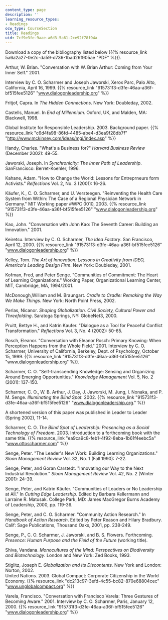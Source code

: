 ```yaml
---
content_type: page
description: ''
learning_resource_types:
- Readings
ocw_type: CourseSection
title: Readings
uid: 7cf9e3fe-9aae-a6d3-5a61-2ce92f78f94a
---
```


Download a copy of the bibliography listed below ({{% resource_link 5a6a2a27-0e2c-da59-d736-1bad26f905ae "PDF" %}}).

Arthur, W. Brian. "Conversation with W. Brian Arthur: Coming from Your Inner Self." 2001.

Interview by C. O. Scharmer and Joseph Jaworski, Xerox Parc, Palo Alto, California, April 16, 1999. {{% resource_link "915731f3-d3fe-46aa-a36f-bf515fee5126" "www.dialogonleadership.org" %}}

Fritjof, Capra. In _The Hidden Connections_. New York: Doubleday, 2002.

Castells, Manuel. In _End of Millennium_. Oxford, UK, and Malden, MA: Blackwell, 1998.

Global Institute for Responsible Leadership. 2003. Background paper. {{% resource_link "c6d4fa98-86fd-4485-abe4-d3ea9f28db7f" "http://www.mckinsey.com/ideas/mgi/index.asp" %}}

Handy, Charles. "What's a Business for?" _Harvard Business Review_ (December 2002): 49-55.

Jaworski, Joseph. In _Synchronicity:_ _The Inner Path of Leadership_. SanFrancisco: Berret-Koehler, 1996.

Kahane, Adam. "How to Change the World: Lessons for Entreprneurs form Activists." _Relfections_ Vol. 2, No. 3 (2001): 16-26.

Käufer, K., C. O. Scharmer, and U. Versteegen. "Reinventing the Health Care System from Within: The Case of a Regional Physician Network in Germany." MIT Working paper #WPC 0010, 2003. {{% resource_link "915731f3-d3fe-46aa-a36f-bf515fee5126" "www.dialogonleadership.org" %}}

Kao, John. "Conversation with John Kao: The Seventh Career: Building an Innovation." 2001.

Keiretsu. Interview by C. O. Scharmer, _The Idea Factory_. San Francisco, April 12, 2000. {{% resource_link "915731f3-d3fe-46aa-a36f-bf515fee5126" "www.dialogonleadership.org" %}}

Kelley, Tom. _The Art of Innovation: Lessons in Creativity from IDEO, America's Leading Design Firm_. New York: Doubleday, 2001.

Kofman, Fred, and Peter Senge. "Communities of Commitment: The Heart of Learning Organizations." Working Paper, Organizational Learning Center, MIT, Cambridge, MA, 1994/2001.

McDonough,William and M. Braungart. _Cradle to Cradle: Remaking the Way We Make Things_. New York: North Point Press, 2002.  
  
Perlas, Nicanor. _Shaping Globalization. Civil Society, Cultural Power and Threefolding_. Saratoga Springs, NY: GlobeNet3, 2000.

Pruitt, Bettye H., and Katrin Kaufer. "Dialogue as a Tool for Peaceful Conflict Transformation." _Reflections_ Vol. 3, No. 4 (2002): 50-65.

Rosch, Eleanor. "Conversation with Eleanor Rosch: Primary Knowing: When Perception Happens from the Whole Field." 2001. Interview by C. O. Scharmer, University of California, Berkeley, Dept. of Psychology, October 15, 1999. {{% resource_link "915731f3-d3fe-46aa-a36f-bf515fee5126" "www.dialogonleadership.org" %}}.

Scharmer, C. O. "Self-transcending Knowledge: Sensing and Organizing Around Emerging Opportunities." _Knowledge Management_ Vol. 5, No. 2 (2001): 137-150.

Scharmer, C. O., W. B. Arthur, J. Day, J. Jaworski, M. Jung, I. Nonaka, and P. M. Senge. _Illuminating the Blind Spot._ 2002. {{% resource_link "915731f3-d3fe-46aa-a36f-bf515fee5126" "www.dialogonleadership.org." %}}

A shortened version of this paper was published in Leader to Leader (Spring 2002), 11-14.

Scharmer, C. O. _The Blind Spot of Leadership: Presencing as a Social Technology of Freedom_. 2003. Introduction to a forthcoming book with the same title. {{% resource_link "ea9ca9c8-feb1-4f92-8eba-1b61f4eebc5a" "www.ottoscharmer.com" %}} 

Senge, Peter. "The Leader's New Work: Building Learning Organizations." _Sloan Management Review_ Vol. 32, No. 1 (Fall 1990): 7-22.

Senge, Peter, and Goran Carstedt. "Innovating our Way to the Next Industrial Revolution." _Sloan Management Review_ Vol. 42, No. 2 (Winter 2001): 24-39.

Senge, Peter, and Katrin Käufer. "Communities of Leaders or No Leadership at All." In _Cutting Edge Leadership_. Edited by Barbara Kellermann and Larraine R. Matusak. College Park, MD: James MacGregor Burns Academy of Leadership, 2000, pp. 119-36.

Senge, Peter, and C. O. Scharmer. "Community Action Research." In _Handbook of Action Research_. Edited by Peter Reason and Hilary Bradbury. Calif: Sage Publications, Thousand Oaks, 2001, pp. 238-249.

Senge, P., C. O. Scharmer, J. Jaworski, and B. S. Flowers. Forthcoming. _Presence: Human Purpose and the Field of the Future_ (working title).

Shiva, Vandana. _Monocultures of the Mind: Perspectives on Biodiversity and Biotechnology_. London and New York: Zed Books, 1993.

Stiglitz, Joseph E. _Globalization and Its Discontents._ New York and London: Norton, 2002.  
United Nations. 2003. Global Compact: Corporate Citizenship in the World Economy. {{% resource_link "dc213c97-3efd-4c55-bc82-870e68804cec" "www.unglobalcompact.org" %}}

Varela, Francisco. "Conversation with Francisco Varela: Three Gestures of Becoming Aware." 2001. Interview by C. O. Scharmer, Paris, January 12, 2000. {{% resource_link "915731f3-d3fe-46aa-a36f-bf515fee5126" "www.dialogonleadership.org" %}}